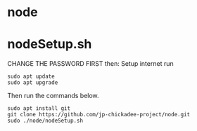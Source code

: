 # node
# nodeSetup.sh
CHANGE THE PASSWORD FIRST
then:
Setup internet
run
```
sudo apt update
sudo apt upgrade
```

Then run the commands below.

```
sudo apt install git
git clone https://github.com/jp-chickadee-project/node.git
sudo ./node/nodeSetup.sh
```
 

